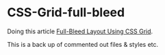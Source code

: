 # CSS-Grid-full-bleed
Doing this article
[Full-Bleed Layout Using CSS Grid](https://joshwcomeau.com/css/full-bleed/).

This is a back up of commented out files & styles etc.
